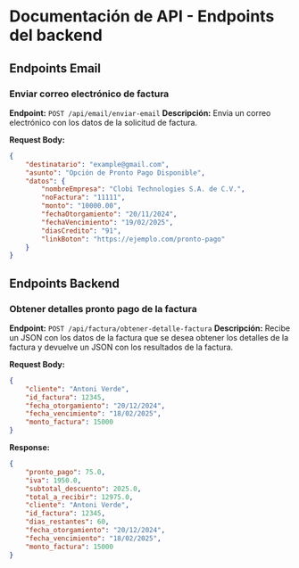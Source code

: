 # Documentación de API - Endpoints del backend

## Endpoints Email

### **Enviar correo electrónico de factura**
**Endpoint:** `POST /api/email/enviar-email`
**Descripción:** Envia un correo electrónico con los datos de la solicitud de factura.

**Request Body:**
```json
{
    "destinatario": "example@gmail.com",
    "asunto": "Opción de Pronto Pago Disponible",
    "datos": {
        "nombreEmpresa": "Clobi Technologies S.A. de C.V.",
        "noFactura": "11111",
        "monto": "10000.00",
        "fechaOtorgamiento": "20/11/2024",
        "fechaVencimiento": "19/02/2025",
        "diasCredito": "91",
        "linkBoton": "https://ejemplo.com/pronto-pago"
    }
}

```

## Endpoints Backend

### **Obtener detalles pronto pago de la factura**
**Endpoint:** `POST /api/factura/obtener-detalle-factura`
**Descripción:** Recibe un JSON con los datos de la factura que se desea obtener los detalles de la factura y devuelve un JSON con los resultados de la factura.

**Request Body:**
```json
{
    "cliente": "Antoni Verde",
    "id_factura": 12345,
    "fecha_otorgamiento": "20/12/2024",
    "fecha_vencimiento": "18/02/2025",
    "monto_factura": 15000
}
```

**Response:**
```json
{
    "pronto_pago": 75.0,
    "iva": 1950.0,
    "subtotal_descuento": 2025.0,
    "total_a_recibir": 12975.0,
    "cliente": "Antoni Verde",
    "id_factura": 12345,
    "dias_restantes": 60,
    "fecha_otorgamiento": "20/12/2024",
    "fecha_vencimiento": "18/02/2025",
    "monto_factura": 15000
}
```

